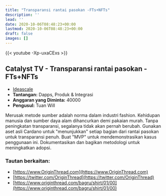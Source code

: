```yaml
---
title: "Transparansi rantai pasokan -FTs+NFTs"
description: ''
lead: ''
date: 2020-10-06T08:48:23+00:00
lastmod: 2020-10-06T08:48:23+00:00
draft: false
images: []
---
```


{{<  youtube -Xp-uxaCExs >}}

## Catalyst TV - Transparansi rantai pasokan -FTs+NFTs

- [Ideascale](https://cardano.ideascale.com/c/idea/419487)
- **Tantangan:** Dapps, Produk &amp; Integrasi
- **Anggaran yang Diminta:** 40000
- **Pengusul:** Tuan Will

Merusak metode sumber adalah norma dalam industri fashion. Kehidupan manusia dan sumber daya alam dihancurkan demi pakaian murah. Tanpa peningkatan transparansi, segalanya tidak akan pernah berubah. Gunakan aset asli Cardano untuk "menunjukkan" setiap bagian dari rantai pasokan untuk transparansi penuh. Buat "MVP" untuk mendemonstrasikan kasus penggunaan ini. Dokumentasikan dan bagikan metodologi untuk meningkatkan adopsi.

### Tautan berkaitan:

- [https://www.OriginThread.com](https://www.OriginThread.com)
- [https://twitter.com/OriginThread](https://twitter.com/OriginThread)
- [https://www.originthread.com/bagru/shirt/01/00](https://www.originthread.com/bagru/shirt/01/00)

